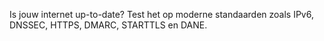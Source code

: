Is jouw internet up-to-date? Test het op moderne standaarden zoals IPv6, DNSSEC, HTTPS, DMARC, STARTTLS en DANE.
